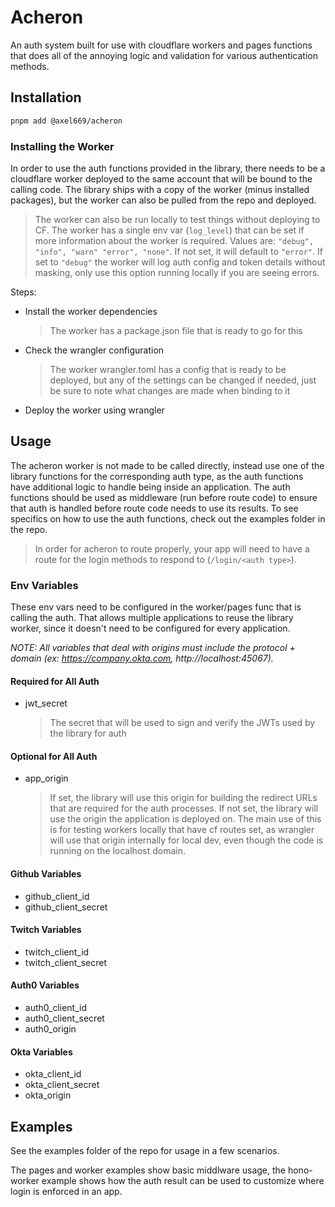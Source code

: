 # Acheron
An auth system built for use with cloudflare workers and pages functions that
does all of the annoying logic and validation for various authentication
methods.

## Installation
```bash
pnpm add @axel669/acheron
```

### Installing the Worker
In order to use the auth functions provided in the library, there needs to be a
cloudflare worker deployed to the same account that will be bound to the calling
code. The library ships with a copy of the worker (minus installed packages),
but the worker can also be pulled from the repo and deployed.

> The worker can also be run locally to test things without deploying to CF.
> The worker has a single env var (`log_level`) that can be set if more
> information about the worker is required. Values are: `"debug", "info", "warn"
> "error", "none"`. If not set, it will default to `"error"`. If set to
> `"debug"` the worker will log auth config and token details without masking,
> only use this option running locally if you are seeing errors.

Steps:
- Install the worker dependencies
    > The worker has a package.json file that is ready to go for this
- Check the wrangler configuration
    > The worker wrangler.toml has a config that is ready to be deployed, but
    > any of the settings can be changed if needed, just be sure to note what
    > changes are made when binding to it
- Deploy the worker using wrangler

## Usage
The acheron worker is not made to be called directly, instead use one of the
library functions for the corresponding auth type, as the auth functions have
additional logic to handle being inside an application. The auth functions
should be used as middleware (run before route code) to ensure that auth is
handled before route code needs to use its results. To see specifics on how to
use the auth functions, check out the examples folder in the repo.

> In order for acheron to route properly, your app will need to have a route for
> the login methods to respond to (`/login/<auth type>`).

### Env Variables
These env vars need to be configured in the worker/pages func that is calling
the auth. That allows multiple applications to reuse the library worker, since
it doesn't need to be configured for every application.

_NOTE: All variables that deal with origins must include the protocol + domain
(ex: https://company.okta.com, http://localhost:45067)._

#### Required for All Auth
- jwt_secret
    > The secret that will be used to sign and verify the JWTs used
    > by the library for auth

#### Optional for All Auth
- app_origin
    > If set, the library will use this origin for building the redirect URLs
    > that are required for the auth processes. If not set, the library will use
    > the origin the application is deployed on. The main use of this is for
    > testing workers locally that have cf routes set, as wrangler will use that
    > origin internally for local dev, even though the code is running on
    > the localhost domain.

#### Github Variables
- github_client_id
- github_client_secret
#### Twitch Variables
- twitch_client_id
- twitch_client_secret
#### Auth0 Variables
- auth0_client_id
- auth0_client_secret
- auth0_origin
#### Okta Variables
- okta_client_id
- okta_client_secret
- okta_origin

## Examples
See the examples folder of the repo for usage in a few scenarios.

The pages and worker examples show basic middlware usage, the hono-worker
example shows how the auth result can be used to customize where login is
enforced in an app.
